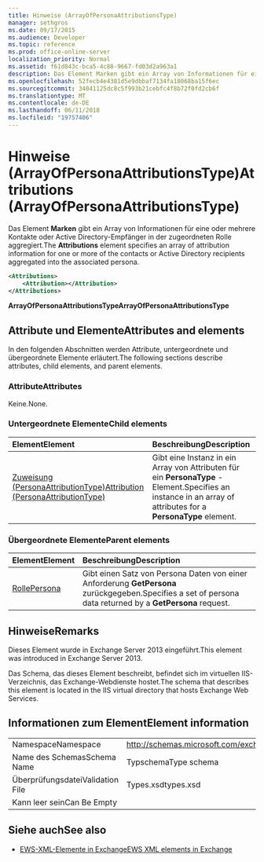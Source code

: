 ```yaml
---
title: Hinweise (ArrayOfPersonaAttributionsType)
manager: sethgros
ms.date: 09/17/2015
ms.audience: Developer
ms.topic: reference
ms.prod: office-online-server
localization_priority: Normal
ms.assetid: f61d843c-bca5-4c88-9667-fd03d2a963a1
description: Das Element Marken gibt ein Array von Informationen für eine oder mehrere Kontakte oder Active Directory-Empfänger in der zugeordneten Rolle aggregiert.
ms.openlocfilehash: 52fecb4e4381d5e9dbbaf7134fa18068ba15f6ec
ms.sourcegitcommit: 34041125dc8c5f993b21cebfc4f8b72f0fd2cb6f
ms.translationtype: MT
ms.contentlocale: de-DE
ms.lasthandoff: 06/11/2018
ms.locfileid: "19757406"
---
```

# <a name="attributions-arrayofpersonaattributionstype"></a><span data-ttu-id="d24aa-103">Hinweise (ArrayOfPersonaAttributionsType)</span><span class="sxs-lookup"><span data-stu-id="d24aa-103">Attributions (ArrayOfPersonaAttributionsType)</span></span>

<span data-ttu-id="d24aa-104">Das Element **Marken** gibt ein Array von Informationen für eine oder mehrere Kontakte oder Active Directory-Empfänger in der zugeordneten Rolle aggregiert.</span><span class="sxs-lookup"><span data-stu-id="d24aa-104">The **Attributions** element specifies an array of attribution information for one or more of the contacts or Active Directory recipients aggregated into the associated persona.</span></span> 
  
```XML
<Attributions>
    <Attribution></Attribution>
</Attributions>
```

 <span data-ttu-id="d24aa-105">**ArrayOfPersonaAttributionsType**</span><span class="sxs-lookup"><span data-stu-id="d24aa-105">**ArrayOfPersonaAttributionsType**</span></span>
## <a name="attributes-and-elements"></a><span data-ttu-id="d24aa-106">Attribute und Elemente</span><span class="sxs-lookup"><span data-stu-id="d24aa-106">Attributes and elements</span></span>

<span data-ttu-id="d24aa-107">In den folgenden Abschnitten werden Attribute, untergeordnete und übergeordnete Elemente erläutert.</span><span class="sxs-lookup"><span data-stu-id="d24aa-107">The following sections describe attributes, child elements, and parent elements.</span></span>
  
### <a name="attributes"></a><span data-ttu-id="d24aa-108">Attribute</span><span class="sxs-lookup"><span data-stu-id="d24aa-108">Attributes</span></span>

<span data-ttu-id="d24aa-109">Keine.</span><span class="sxs-lookup"><span data-stu-id="d24aa-109">None.</span></span>
  
### <a name="child-elements"></a><span data-ttu-id="d24aa-110">Untergeordnete Elemente</span><span class="sxs-lookup"><span data-stu-id="d24aa-110">Child elements</span></span>

|<span data-ttu-id="d24aa-111">**Element**</span><span class="sxs-lookup"><span data-stu-id="d24aa-111">**Element**</span></span>|<span data-ttu-id="d24aa-112">**Beschreibung**</span><span class="sxs-lookup"><span data-stu-id="d24aa-112">**Description**</span></span>|
|:-----|:-----|
|[<span data-ttu-id="d24aa-113">Zuweisung (PersonaAttributionType)</span><span class="sxs-lookup"><span data-stu-id="d24aa-113">Attribution (PersonaAttributionType)</span></span>](attribution-personaattributiontype.md) <br/> |<span data-ttu-id="d24aa-114">Gibt eine Instanz in ein Array von Attributen für ein **PersonaType** -Element.</span><span class="sxs-lookup"><span data-stu-id="d24aa-114">Specifies an instance in an array of attributes for a **PersonaType** element.</span></span>  <br/> |
   
### <a name="parent-elements"></a><span data-ttu-id="d24aa-115">Übergeordnete Elemente</span><span class="sxs-lookup"><span data-stu-id="d24aa-115">Parent elements</span></span>

|<span data-ttu-id="d24aa-116">**Element**</span><span class="sxs-lookup"><span data-stu-id="d24aa-116">**Element**</span></span>|<span data-ttu-id="d24aa-117">**Beschreibung**</span><span class="sxs-lookup"><span data-stu-id="d24aa-117">**Description**</span></span>|
|:-----|:-----|
|[<span data-ttu-id="d24aa-118">Rolle</span><span class="sxs-lookup"><span data-stu-id="d24aa-118">Persona</span></span>](persona.md) <br/> |<span data-ttu-id="d24aa-119">Gibt einen Satz von Persona Daten von einer Anforderung **GetPersona** zurückgegeben.</span><span class="sxs-lookup"><span data-stu-id="d24aa-119">Specifies a set of persona data returned by a **GetPersona** request.</span></span>  <br/> |
   
## <a name="remarks"></a><span data-ttu-id="d24aa-120">Hinweise</span><span class="sxs-lookup"><span data-stu-id="d24aa-120">Remarks</span></span>

<span data-ttu-id="d24aa-121">Dieses Element wurde in Exchange Server 2013 eingeführt.</span><span class="sxs-lookup"><span data-stu-id="d24aa-121">This element was introduced in Exchange Server 2013.</span></span>
  
<span data-ttu-id="d24aa-122">Das Schema, das dieses Element beschreibt, befindet sich im virtuellen IIS-Verzeichnis, das Exchange-Webdienste hostet.</span><span class="sxs-lookup"><span data-stu-id="d24aa-122">The schema that describes this element is located in the IIS virtual directory that hosts Exchange Web Services.</span></span>
  
## <a name="element-information"></a><span data-ttu-id="d24aa-123">Informationen zum Element</span><span class="sxs-lookup"><span data-stu-id="d24aa-123">Element information</span></span>

|||
|:-----|:-----|
|<span data-ttu-id="d24aa-124">Namespace</span><span class="sxs-lookup"><span data-stu-id="d24aa-124">Namespace</span></span>  <br/> |http://schemas.microsoft.com/exchange/services/2006/types  <br/> |
|<span data-ttu-id="d24aa-125">Name des Schemas</span><span class="sxs-lookup"><span data-stu-id="d24aa-125">Schema Name</span></span>  <br/> |<span data-ttu-id="d24aa-126">Typschema</span><span class="sxs-lookup"><span data-stu-id="d24aa-126">Type schema</span></span>  <br/> |
|<span data-ttu-id="d24aa-127">Überprüfungsdatei</span><span class="sxs-lookup"><span data-stu-id="d24aa-127">Validation File</span></span>  <br/> |<span data-ttu-id="d24aa-128">Types.xsd</span><span class="sxs-lookup"><span data-stu-id="d24aa-128">types.xsd</span></span>  <br/> |
|<span data-ttu-id="d24aa-129">Kann leer sein</span><span class="sxs-lookup"><span data-stu-id="d24aa-129">Can Be Empty</span></span>  <br/> ||
   
## <a name="see-also"></a><span data-ttu-id="d24aa-130">Siehe auch</span><span class="sxs-lookup"><span data-stu-id="d24aa-130">See also</span></span>

- [<span data-ttu-id="d24aa-131">EWS-XML-Elemente in Exchange</span><span class="sxs-lookup"><span data-stu-id="d24aa-131">EWS XML elements in Exchange</span></span>](ews-xml-elements-in-exchange.md)

